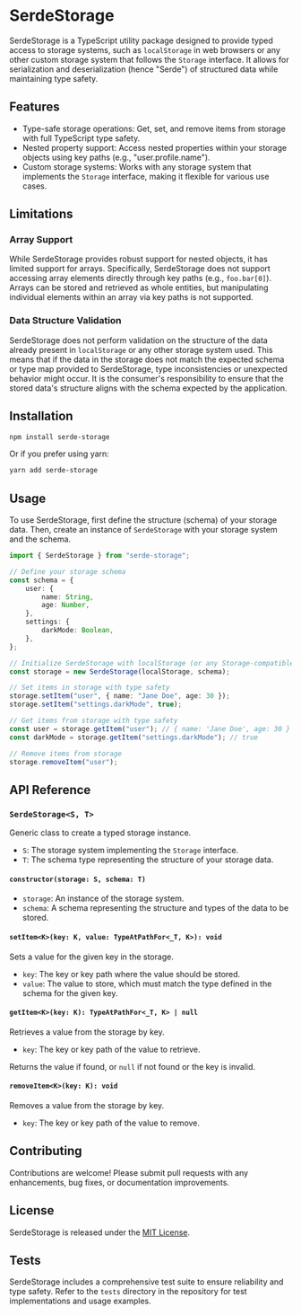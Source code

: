 # SerdeStorage

SerdeStorage is a TypeScript utility package designed to provide typed access to storage systems, such as `localStorage` in web browsers or any other custom storage system that follows the `Storage` interface. It allows for serialization and deserialization (hence "Serde") of structured data while maintaining type safety.

## Features

-   Type-safe storage operations: Get, set, and remove items from storage with full TypeScript type safety.
-   Nested property support: Access nested properties within your storage objects using key paths (e.g., "user.profile.name").
-   Custom storage systems: Works with any storage system that implements the `Storage` interface, making it flexible for various use cases.

## Limitations

### Array Support

While SerdeStorage provides robust support for nested objects, it has limited support for arrays. Specifically, SerdeStorage does not support accessing array elements directly through key paths (e.g., `foo.bar[0]`). Arrays can be stored and retrieved as whole entities, but manipulating individual elements within an array via key paths is not supported.

### Data Structure Validation

SerdeStorage does not perform validation on the structure of the data already present in `localStorage` or any other storage system used. This means that if the data in the storage does not match the expected schema or type map provided to SerdeStorage, type inconsistencies or unexpected behavior might occur. It is the consumer's responsibility to ensure that the stored data's structure aligns with the schema expected by the application.

## Installation

```bash
npm install serde-storage
```

Or if you prefer using yarn:

```bash
yarn add serde-storage
```

## Usage

To use SerdeStorage, first define the structure (schema) of your storage data. Then, create an instance of `SerdeStorage` with your storage system and the schema.

```typescript
import { SerdeStorage } from "serde-storage";

// Define your storage schema
const schema = {
    user: {
        name: String,
        age: Number,
    },
    settings: {
        darkMode: Boolean,
    },
};

// Initialize SerdeStorage with localStorage (or any Storage-compatible system)
const storage = new SerdeStorage(localStorage, schema);

// Set items in storage with type safety
storage.setItem("user", { name: "Jane Doe", age: 30 });
storage.setItem("settings.darkMode", true);

// Get items from storage with type safety
const user = storage.getItem("user"); // { name: 'Jane Doe', age: 30 }
const darkMode = storage.getItem("settings.darkMode"); // true

// Remove items from storage
storage.removeItem("user");
```

## API Reference

### `SerdeStorage<S, T>`

Generic class to create a typed storage instance.

-   `S`: The storage system implementing the `Storage` interface.
-   `T`: The schema type representing the structure of your storage data.

#### `constructor(storage: S, schema: T)`

-   `storage`: An instance of the storage system.
-   `schema`: A schema representing the structure and types of the data to be stored.

#### `setItem<K>(key: K, value: TypeAtPathFor<_T, K>): void`

Sets a value for the given key in the storage.

-   `key`: The key or key path where the value should be stored.
-   `value`: The value to store, which must match the type defined in the schema for the given key.

#### `getItem<K>(key: K): TypeAtPathFor<_T, K> | null`

Retrieves a value from the storage by key.

-   `key`: The key or key path of the value to retrieve.

Returns the value if found, or `null` if not found or the key is invalid.

#### `removeItem<K>(key: K): void`

Removes a value from the storage by key.

-   `key`: The key or key path of the value to remove.

## Contributing

Contributions are welcome! Please submit pull requests with any enhancements, bug fixes, or documentation improvements.

## License

SerdeStorage is released under the [MIT License](https://opensource.org/licenses/MIT).

## Tests

SerdeStorage includes a comprehensive test suite to ensure reliability and type safety. Refer to the `tests` directory in the repository for test implementations and usage examples.
